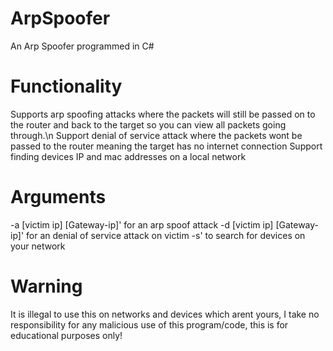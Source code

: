 # ArpSpoofer
An Arp Spoofer programmed in C#

# Functionality
Supports arp spoofing attacks where the packets will still be passed on to the router and back to the target so you can view all packets going through.\n
Support denial of service attack where the packets wont be passed to the router meaning the target has no internet connection
Support finding devices IP and mac addresses on a local network

# Arguments
-a [victim ip] [Gateway-ip]'  for an arp spoof attack
-d [victim ip] [Gateway-ip]' for an denial of service attack on victim
-s' to search for devices on your network

# Warning
It is illegal to use this on networks and devices which arent yours, I take no responsibility for any malicious use of this program/code, this is for educational purposes only!
